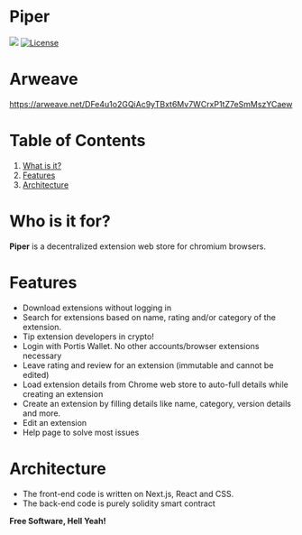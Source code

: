 # Piper
![](https://img.shields.io/badge/nodejs-8.10-blue.svg) [![License](https://img.shields.io/badge/license-MIT-green.svg)](https://opensource.org/licenses/MIT)

# Arweave
https://arweave.net/DFe4u1o2GQiAc9yTBxt6Mv7WCrxP1tZ7eSmMszYCaew

# Table of Contents
1. [What is it?](#what-is-it)
2. [Features](#features)
3. [Architecture](#architecture)

# Who is it for?
**Piper** is a decentralized extension web store for chromium browsers.

# Features
* Download extensions without logging in
* Search for extensions based on name, rating and/or category of the extension.
* Tip extension developers in crypto!
* Login with Portis Wallet. No other accounts/browser extensions necessary
* Leave rating and review for an extension (immutable and cannot be edited)
* Load extension details from Chrome web store to auto-full details while creating an extension
* Create an extension by filling details like name, category, version details and more.
* Edit an extension
* Help page to solve most issues

# Architecture
* The front-end code is written on Next.js, React and CSS.
* The back-end code is purely solidity smart contract

**Free Software, Hell Yeah!**
